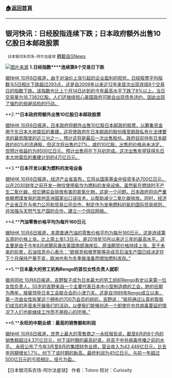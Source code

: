 ###  [:house:返回首頁](https://github.com/ourhimalayas/txt)
---


## 银河快讯：日经股指连续下跌；日本政府额外出售10亿股日本邮政股票
` 日本银河系农场-阿尔法星球` [轉載自GNews](https://gnews.org/zh-hans/1581667/)

![](https://assets.gnews.org/wp-content/uploads/2021/10/图片1-22.png)[图片来源](https://www3.nhk.or.jp/)
**1.****日经指****数****连续第8个交易日下跌**

[据NHK 10月6日报道，由于对油价上涨引起的企业盈利的担忧，日经股票平均指数与5日相比下跌超过293点，这是自2009年以来近12年来首次出现连续8个交易日的指数下跌。该指数也比上个月14日达到的今年最高水平下跌了8%以上。当日交易量为16.7382亿股。人们还继续担心美国政府可能会出现债务违约，因此出现了强烈的规避风险的行动。](https://www3.nhk.or.jp/news/html/20211006/k10013294191000.html?utm_int=all_side_business-ranking_001)

**2.****日本政府将额外出售10亿股日本邮政股票**

[据NHK  10月6日报道，日本政府将额外出售10亿股日本邮政的股票，以筹集资金用于东日本大地震后的重建。这将使政府在日本邮政的股份降至邮政私有化法律要求的最低限度的近三分之一，预计这将是最后一次出售股份。政府目前持有日本邮政约60%的流通股，但这次将出售约27%，或约10亿股。出售的价格尚未决定，但预计收益约为9500亿日元，预计出售将在下月初完成。这次出售有望获得东日本大地震后的重建计划的4万亿日元。](https://www3.nhk.or.jp/news/html/20211006/k10013294531000.html?utm_int=news-politics_contents_list-items_012)

**3.****日本开发以氨为燃料的发电设备**

[据NHK  10月6日报道，经济产业省宣布，它将从国家基金中投资多达700亿日元，以在2030财年之前开发一种仅使用氨作为燃料的发电设施。虽然氨在燃烧时不产生二氧化碳，但它确实会排放有害的氮氧化物，这是一个问题。日本政府将向严重依赖燃煤发电的其他亚洲国家出口该技术，以帮助减少二氧化碳排放。同时，经济产业省正在与电力公司和贸易公司合作，制定作为发电燃料的氨的国际贸易规则，并加强与天然气生产国的合作，建立一个供应网络。](https://www3.nhk.or.jp/news/html/20211006/k10013295381000.html?utm_int=news-business_contents_news-main_001)

**4.****汽油零售价格平均为每升160日元**

[据NHK  10月6日报道，本周普通汽油的零售价格平均为每升160日元，这是连续第五周的价格上涨，比上周上涨1.3日元，是2018年10月以来近三年的最高水平。这主要是由于今年8月底飓风袭击美国南部海岸后，原油期货价格持续上涨。至于未来的前景，石油信息中心表示：“欧佩克和俄罗斯等非成员石油生产国已经决定在下个月保持产量不变，欧洲也有为冬季做准备而增加燃料库存。”](https://www3.nhk.or.jp/news/html/20211006/k10013294231000.html?utm_int=news-business_contents_list-items_010)

**5.****日本最大的劳工机构Rengo的首位女性负责人就职**

[据共同社 10月6日报道，吉野智子成为日本最大的劳工组织Rengo有史以来第一位女性负责人。55岁的吉野来自一个主要代表日本中小型制造商的工会，她的任期为两年，接替领导日本工会联合会的小津力夫。这是自1989年Rengo成立以来，第一次由女性执掌这个拥有约700万会员的组织。吉野说：“我将通过认真听取我们成员的声音来开展我们的活动，以便我们能够创造一个即使在中共病毒蔓延的情况下人们也能继续工作而不用担心的环境。”](https://english.kyodonews.net/news/2021/10/16842d79d04f-japans-largest-labor-body-rengo-gets-1st-female-chief.html)

**6.****永旺的中期业绩：最高的销售额和利润**

[据NHK  10月6日报道，世界上最大的零售商之一永旺报告说，截至8月的6个月的销售额超过4.3万亿日元，创下该时期的最高纪录，并高于中共病毒传播之前的水平。 永旺公布了今年3月至8月的集团财务业绩，营业收入为43,449亿日元，比去年同期增长1.7%，创下了该时期的新高。最终利润为45亿日元，与前一年超过500亿日元的亏损相比，扭亏为盈。](https://www3.nhk.or.jp/news/html/20211006/k10013295291000.html?utm_int=news-business_contents_news-main_002)

【日本银河系农场-阿尔法星球】
作者：Totoro
校对：Curiosity
